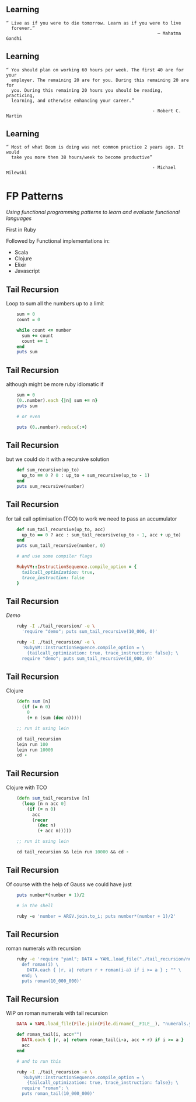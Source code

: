 ## Learning

    “ Live as if you were to die tomorrow. Learn as if you were to live
      forever.”
                                                              ― Mahatma Gandhi


## Learning

    “ You should plan on working 60 hours per week. The first 40 are for your
      employer. The remaining 20 are for you. During this remaining 20 are for
      you. During this remaining 20 hours you should be reading, practicing,
      learning, and otherwise enhancing your career.”

                                                            - Robert C. Martin


## Learning

    “ Most of what Boom is doing was not common practice 2 years ago. It would
      take you more then 38 hours/week to become productive”

                                                            - Michael Milewski


# FP Patterns

*Using functional programming patterns to learn and evaluate functional
languages*

First in Ruby

Followed by Functional implementations in:
  - Scala
  - Clojure
  - Elixir
  - Javascript


## Tail Recursion

Loop to sum all the numbers up to a limit

```ruby
    sum = 0
    count = 0

    while count <= number
      sum += count
      count += 1
    end
    puts sum
```


## Tail Recursion

although might be more ruby idiomatic if

  ```ruby
      sum = 0
      (0..number).each {|n| sum += n}
      puts sum

      # or even

      puts (0..number).reduce(:+)
  ```


## Tail Recursion

but we could do it with a recursive solution

```ruby
    def sum_recursive(up_to)
      up_to == 0 ? 0 : up_to + sum_recursive(up_to - 1)
    end
    puts sum_recursive(number)
```


## Tail Recursion

for tail call optimisation (TCO) to work we need to pass an accumulator

```ruby
    def sum_tail_recursive(up_to, acc)
      up_to == 0 ? acc : sum_tail_recursive(up_to - 1, acc + up_to)
    end
    puts sum_tail_recursive(number, 0)

    # and use some compiler flags

    RubyVM::InstructionSequence.compile_option = {
      tailcall_optimization: true,
      trace_instruction: false
    }
```


## Tail Recursion

*Demo*

  ```sh
      ruby -I ./tail_recursion/ -e \
        'require "demo"; puts sum_tail_recursive(10_000, 0)'

      ruby -I ./tail_recursion/ -e \
        'RubyVM::InstructionSequence.compile_option = \
          {tailcall_optimization: true, trace_instruction: false}; \
        require "demo"; puts sum_tail_recursive(10_000, 0)'
  ```


## Tail Recursion

Clojure

  ```clojure
      (defn sum [n]
        (if (= n 0)
          0
          (+ n (sum (dec n)))))

      ;; run it using lein

      cd tail_recursion
      lein run 100
      lein run 10000
      cd -
  ```


## Tail Recursion

Clojure with TCO

  ```clojure
      (defn sum_tail_recursive [n]
        (loop [n n acc 0]
          (if (= n 0)
            acc
            (recur
              (dec n)
              (+ acc n)))))

      ;; run it using lein

      cd tail_recursion && lein run 10000 && cd -
  ```


## Tail Recursion

Of course with the help of Gauss we could have just

  ```ruby
      puts number*(number + 1)/2

      # in the shell

      ruby -e 'number = ARGV.join.to_i; puts number*(number + 1)/2'
  ```


## Tail Recursion

roman numerals with recursion

  ```sh
      ruby -e 'require "yaml"; DATA = YAML.load_file("./tail_recursion/numerals.yml"); \
        def roman(i) \
          DATA.each { |r, a| return r + roman(i-a) if i >= a } ; "" \
        end; \
        puts roman(10_000_000)'
  ```


## Tail Recursion

WIP on roman numerals with tail recursion

  ```ruby
      DATA = YAML.load_file(File.join(File.dirname(__FILE__), "numerals.yml"))

      def roman_tail(i, acc="")
        DATA.each { |r, a| return roman_tail(i-a, acc + r) if i >= a }
        acc
      end
  ```
  ```sh
      # and to run this

      ruby -I ./tail_recursion -e \
        'RubyVM::InstructionSequence.compile_option = \
          {tailcall_optimization: true, trace_instruction: false}; \
        require "roman"; \
        puts roman_tail(10_000_000)'
  ```
